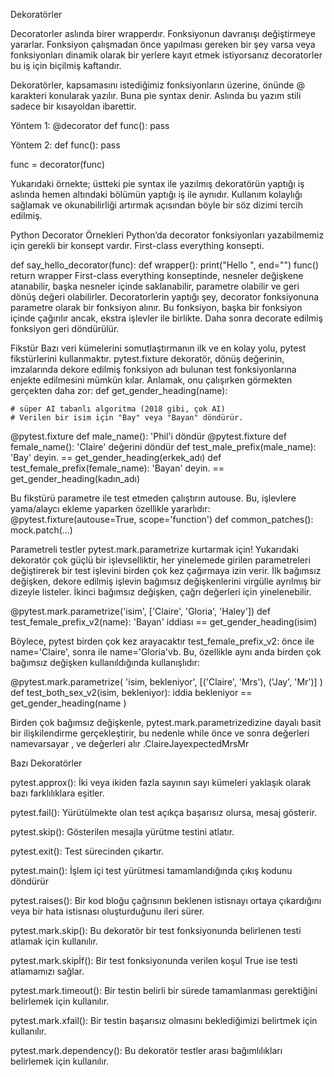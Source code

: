 Dekoratörler

Decoratorler aslında birer wrapperdır. Fonksiyonun davranışı değiştirmeye yararlar. Fonksiyon çalışmadan önce yapılması gereken bir şey varsa veya fonksiyonları dinamik olarak bir yerlere kayıt etmek istiyorsanız decoratorler bu iş için biçilmiş kaftandır.

Dekoratörler, kapsamasını istediğimiz fonksiyonların üzerine, önünde @ karakteri konularak yazılır. Buna pie syntax denir. Aslında bu yazım stili sadece bir kısayoldan ibarettir.

Yöntem 1:
@decorator
def func():
       pass

Yöntem 2:
def func():
       pass

func = decorator(func)

Yukarıdaki örnekte; üstteki pie syntax ile yazılmış dekoratörün yaptığı iş aslında hemen altındaki bölümün yaptığı iş ile aynıdır. Kullanım kolaylığı sağlamak ve okunabilirliği artırmak açısından böyle bir söz dizimi tercih edilmiş.

Python Decorator Örnekleri
Python’da decorator fonksiyonları yazabilmemiz için gerekli bir konsept vardır. First-class everything konsepti.


def say_hello_decorator(func):
    def wrapper():
        print("Hello ", end="")
        func()
    return wrapper
First-class everything konseptinde, nesneler değişkene atanabilir, başka nesneler içinde saklanabilir, parametre olabilir ve geri dönüş değeri olabilirler. Decoratorlerin yaptığı şey, decorator fonksiyonuna parametre olarak bir fonksiyon alınır. Bu fonksiyon, başka bir fonksiyon içinde çağırılır ancak, ekstra işlevler ile birlikte. Daha sonra decorate edilmiş fonksiyon geri döndürülür.

Fikstür
Bazı veri kümelerini somutlaştırmanın ilk ve en kolay yolu, pytest fikstürlerini kullanmaktır.
pytest.fixture dekoratör, dönüş değerinin, imzalarında dekore edilmiş fonksiyon adı bulunan test fonksiyonlarına enjekte edilmesini mümkün kılar.
Anlamak, onu çalışırken görmekten gerçekten daha zor:
def get_gender_heading(name): 

    # süper AI tabanlı algoritma (2018 gibi, çok AI) 
    # Verilen bir isim için "Bay" veya "Bayan" döndürür.

@pytest.fixture 
def male_name(): 
    'Phil'i döndür
@pytest.fixture 
def female_name(): 
    'Claire' değerini döndür
def test_male_prefix(male_name): 
    'Bay' deyin. == get_gender_heading(erkek_adı)
def test_female_prefix(female_name): 
    'Bayan' deyin. == get_gender_heading(kadın_adı)


Bu fikstürü parametre ile test etmeden çalıştırın autouse. Bu, işlevlere yama/alaycı ekleme yaparken özellikle yararlıdır:
@pytest.fixture(autouse=True, scope='function') 
def common_patches(): 
mock.patch(...)

Parametreli testler
pytest.mark.parametrize kurtarmak için!
Yukarıdaki dekoratör çok güçlü bir işlevselliktir, her yinelemede girilen parametreleri değiştirerek bir test işlevini birden çok kez çağırmaya izin verir.
İlk bağımsız değişken, dekore edilmiş işlevin bağımsız değişkenlerini virgülle ayrılmış bir dizeyle listeler. İkinci bağımsız değişken, çağrı değerleri için yinelenebilir.

@pytest.mark.parametrize('isim', ['Claire', 'Gloria', 'Haley']) 
def test_female_prefix_v2(name): 
    'Bayan' iddiası == get_gender_heading(isim)

Böylece, pytest birden çok kez arayacaktır test_female_prefix_v2: önce ile name='Claire', sonra ile name='Gloria'vb.
Bu, özellikle aynı anda birden çok bağımsız değişken kullanıldığında kullanışlıdır:

@pytest.mark.parametrize( 'isim, bekleniyor', [('Claire', 'Mrs'), ('Jay', 'Mr')] )  
 def test_both_sex_v2(isim, bekleniyor): 
    iddia bekleniyor == get_gender_heading(name )

Birden çok bağımsız değişkenle, pytest.mark.parametrizedizine dayalı basit bir ilişkilendirme gerçekleştirir, bu nedenle while önce ve sonra değerleri namevarsayar , ve değerleri alır .ClaireJayexpectedMrsMr

Bazı Dekoratörler

pytest.approx(): İki veya ikiden fazla sayının sayı kümeleri yaklaşık olarak bazı farklılıklara eşitler.

pytest.fail(): Yürütülmekte olan test açıkça başarısız olursa, mesaj gösterir.

pytest.skip(): Gösterilen mesajla yürütme testini atlatır.

pytest.exit(): Test sürecinden çıkartır.

pytest.main(): İşlem içi test yürütmesi tamamlandığında çıkış kodunu döndürür

pytest.raises(): Bir kod bloğu çağrısının beklenen istisnayı ortaya çıkardığını veya bir hata istisnası oluşturduğunu ileri sürer.

pytest.mark.skip(): Bu dekoratör bir test fonksiyonunda belirlenen testi atlamak için kullanılır.

pytest.mark.skipİf(): Bir test fonksiyonunda verilen koşul True ise testi atlamamızı sağlar.

pytest.mark.timeout(): Bir testin belirli bir sürede tamamlanması gerektiğini belirlemek için kullanılır.

pytest.mark.xfail(): Bir testin başarısız olmasını beklediğimizi belirtmek için kullanılır.

pytest.mark.dependency(): Bu dekoratör testler arası bağımlılıkları belirlemek için kullanılır.

